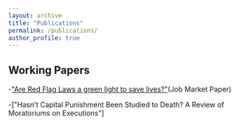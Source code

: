 ```yaml
---
layout: archive
title: "Publications"
permalink: /publications/
author_profile: true
---
```


## Working Papers
-["Are Red Flag Laws a green light to save lives?"](/files/Red_Flag_Law_Paper_JMP.pdf)(Job Market Paper)

-["Hasn’t Capital Punishment Been Studied to Death? A Review of Moratoriums on Executions"]
